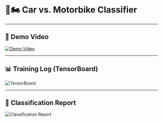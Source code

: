 # 🚗🏍️ Car vs. Motorbike Classifier

---

## 🎥 Demo Video
[![Demo Video](assets/demo_thumbnail.png)](https://link-to-your-demo-video.com)

---

## 📊 Training Log (TensorBoard)
![TensorBoard](<img width="1001" height="633" alt="Image" src="https://github.com/user-attachments/assets/7da322a1-d538-4eb9-b7f1-0c9ba3014800" />)

---

## 📑 Classification Report
![Classification Report](assets/classification_report.png)
